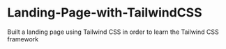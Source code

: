 # Landing-Page-with-TailwindCSS
Built a landing page using Tailwind CSS in order to learn the Tailwind CSS framework
